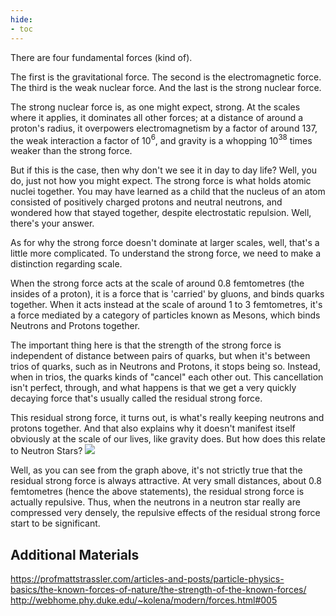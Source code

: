 ```yaml
---
hide:
- toc
---
```


There are four fundamental forces (kind of).

The first is the gravitational force.
The second is the electromagnetic force.
The third is the weak nuclear force.
And the last is the strong nuclear force.

The strong nuclear force is, as one might expect, strong. At the scales where it applies, it dominates all other forces; at a distance of around a proton's radius, it overpowers electromagnetism by a factor of around 137, the weak interaction a factor of 10$^6$, and gravity is a whopping 10$^{38}$ times weaker than the strong force.

But if this is the case, then why don't we see it in day to day life? Well, you do, just not how you might expect. The strong force is what holds atomic nuclei together. You may have learned as a child that the nucleus of an atom consisted of positively charged protons and neutral neutrons, and wondered how that stayed together, despite electrostatic repulsion. Well, there's your answer.

As for why the strong force doesn't dominate at larger scales, well, that's a little more complicated. To understand the strong force, we need to make a distinction regarding scale.

When the strong force acts at the scale of around 0.8 femtometres (the insides of a proton), it is a force that is 'carried' by gluons, and binds quarks together. When it acts instead at the scale of around 1 to 3 femtometres, it's a force mediated by a category of particles known as Mesons, which binds Neutrons and Protons together.

The important thing here is that the strength of the strong force is independent of distance between pairs of quarks, but when it's between trios of quarks, such as in Neutrons and Protons, it stops being so. Instead, when in trios, the quarks kinds of "cancel" each other out. This cancellation isn't perfect, through, and what happens is that we get a very quickly decaying force that's usually called the residual strong force.

This residual strong force, it turns out, is what's really keeping neutrons and protons together. And that also explains why it doesn't manifest itself obviously at the scale of our lives, like gravity does. But how does this relate to Neutron Stars?
<img src="https://upload.wikimedia.org/wikipedia/commons/5/53/ReidForce2.jpg"/>

Well, as you can see from the graph above, it's not strictly true that the residual strong force is always attractive. At very small distances, about 0.8 femtometres (hence the above statements), the residual strong force is actually repulsive. Thus, when the neutrons in a neutron star really are compressed very densely, the repulsive effects of the residual strong force start to be significant.


## Additional Materials
<https://profmattstrassler.com/articles-and-posts/particle-physics-basics/the-known-forces-of-nature/the-strength-of-the-known-forces/>
<http://webhome.phy.duke.edu/~kolena/modern/forces.html#005>